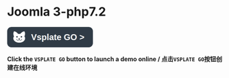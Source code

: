 # Joomla 3-php7.2

<a href="https://www.vsplate.com/?docker-compose=https://github.com/vsplate/dcenvs/joomla/3-php7.2"><img alt="VSPLATE GO" src="https://raw.githubusercontent.com/vsplate/images/master/vsgo_btn.png" width="200px"></a>

**Click the `VSPLATE GO` button to launch a demo online / 点击`VSPLATE GO`按钮创建在线环境**